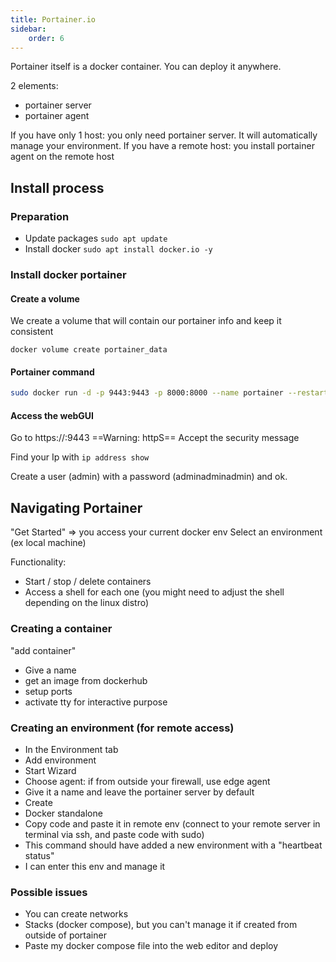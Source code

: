 ```yaml
---
title: Portainer.io
sidebar:
    order: 6
---
```


Portainer itself is a docker container. You can deploy it anywhere.

2 elements:
- portainer server
- portainer agent

If you have only 1 host: you only need portainer server. It will automatically manage your environment.
If you have a remote host: you install portainer agent on the remote host

## Install process

### Preparation
- Update packages `sudo apt update`
- Install docker `sudo apt install docker.io -y`
 
### Install docker portainer

#### Create a volume
We create a volume that will contain our portainer info and keep it consistent

```shell
docker volume create portainer_data
```
#### Portainer command


```sh
sudo docker run -d -p 9443:9443 -p 8000:8000 --name portainer --restart always -v /var/run/docker.sock:/var/run/docker.sock -v portainer_data:/data portainer/portainer-ce:latest
```

#### Access the webGUI

Go to  https://<yourDockerIP/>:9443
==Warning: httpS==
Accept the security message

Find your Ip with `ip address show`

Create a user (admin) with a password (adminadminadmin) and ok.

## Navigating Portainer

"Get Started" => you access your current docker env
Select an environment (ex local machine)

Functionality:
- Start / stop / delete containers
- Access a shell for each one (you might need to adjust the shell depending on the linux distro)

### Creating a container
"add container"
- Give a name
- get an image from dockerhub
- setup ports
- activate tty for interactive purpose

### Creating an environment (for remote access)
- In the Environment tab
- Add environment
- Start Wizard
- Choose agent: if from outside your firewall, use edge agent
- Give it a name and leave the portainer server by default
- Create
- Docker standalone
- Copy code and paste it in remote env (connect to your remote server in terminal via ssh, and paste code with sudo)
- This command should have added a new environment with a "heartbeat status"
- I can enter this env and manage it

### Possible issues
- You can create networks
- Stacks (docker compose), but you can't manage it if created from outside of portainer
- Paste my docker compose file into the web editor and deploy
